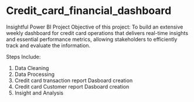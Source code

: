 # Credit_card_financial_dashboard
Insightful Power BI Project
Objective of this project:
To build an extensive weekly dashboard for credit card operations that delivers real-time insights and essential performance metrics, allowing stakeholders to efficiently track and evaluate the information.

Steps Include:
1. Data Cleaning
2. Data Processing
3. Credit card transaction report Dasboard creation
4. Credit card Customer report Dasboard creation
5. Insight and Analysis


